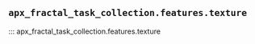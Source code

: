 ## `apx_fractal_task_collection.features.texture`

::: apx_fractal_task_collection.features.texture

